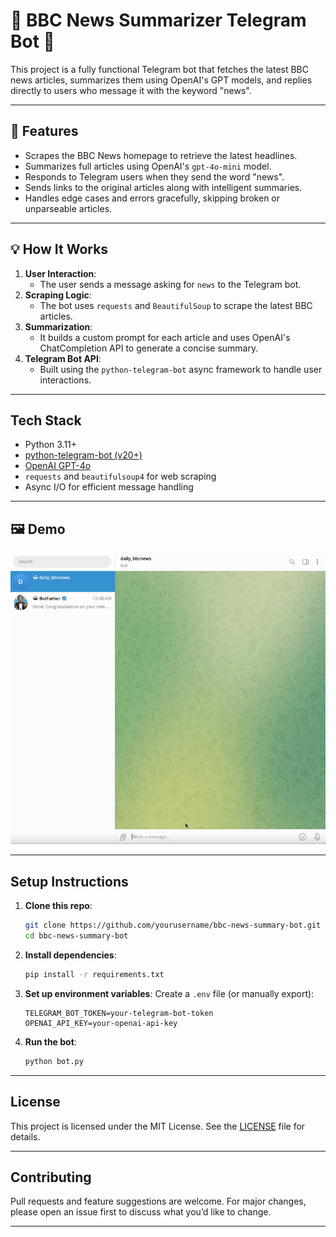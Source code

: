 # 📰 BBC News Summarizer Telegram Bot 🤖

This project is a fully functional Telegram bot that fetches the latest BBC news articles, summarizes them using OpenAI's GPT models, and replies directly to users who message it with the keyword "news".

---

## 🚀 Features

- Scrapes the BBC News homepage to retrieve the latest headlines.
- Summarizes full articles using OpenAI's `gpt-4o-mini` model.
- Responds to Telegram users when they send the word "news".
- Sends links to the original articles along with intelligent summaries.
- Handles edge cases and errors gracefully, skipping broken or unparseable articles.

---

## 💡 How It Works

1. **User Interaction**: 
   - The user sends a message asking for `news` to the Telegram bot.
2. **Scraping Logic**:
   - The bot uses `requests` and `BeautifulSoup` to scrape the latest BBC articles.
3. **Summarization**:
   - It builds a custom prompt for each article and uses OpenAI's ChatCompletion API to generate a concise summary.
4. **Telegram Bot API**:
   - Built using the `python-telegram-bot` async framework to handle user interactions.

---

## Tech Stack

- Python 3.11+
- [python-telegram-bot (v20+)](https://github.com/python-telegram-bot/python-telegram-bot)
- [OpenAI GPT-4o](https://openai.com/)
- `requests` and `beautifulsoup4` for web scraping
- Async I/O for efficient message handling


---

## 🖼️ Demo

<p align="center">
  <img src="demo.gif" alt="Telegram bot demo" width="1000">
</p>



---

## Setup Instructions

1. **Clone this repo**:
    ```bash
    git clone https://github.com/yourusername/bbc-news-summary-bot.git
    cd bbc-news-summary-bot
    ```

2. **Install dependencies**:
    ```bash
    pip install -r requirements.txt
    ```

3. **Set up environment variables**:
    Create a `.env` file (or manually export):
    ```env
    TELEGRAM_BOT_TOKEN=your-telegram-bot-token
    OPENAI_API_KEY=your-openai-api-key
    ```

4. **Run the bot**:
    ```bash
    python bot.py
    ```
--- 

## License

This project is licensed under the MIT License. See the [LICENSE](LICENSE) file for details.

---

## Contributing

Pull requests and feature suggestions are welcome. For major changes, please open an issue first to discuss what you’d like to change.

---


